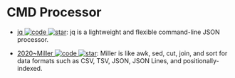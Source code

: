 # CMD Processor

- [jq ![code](https://ng-tech.icu/assets/code.svg) ![star](https://img.shields.io/github/stars/stedolan/jq)](https://github.com/stedolan/jq): jq is a lightweight and flexible command-line JSON processor.

- [2020~Miller ![code](https://ng-tech.icu/assets/code.svg) ![star](https://img.shields.io/github/stars/johnkerl/miller)](https://github.com/johnkerl/miller): Miller is like awk, sed, cut, join, and sort for data formats such as CSV, TSV, JSON, JSON Lines, and positionally-indexed.
